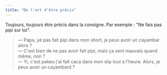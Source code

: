 ```yaml
---
title: "De l'art d'être précis"
---
```


Toujours, toujours être précis dans la consigne. Par exemple : "Ne fais pas pipi
sur toi".

<!-- more -->

> — Papa, yé pas fait pipi dans mon short, je peux avoir un cayambar alors ?  
> — C'est bien de ne pas avoir fait pipi, mais ça sent mauvais quand même, non
> ?  
> — Yi, c'est pakeu j'ai fait caca dans mon slip tout à l'heure. Alors, je peux
> avoir un cayambard ?
